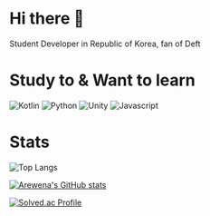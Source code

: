 # Hi there 👋

Student Developer in Republic of Korea, fan of Deft

# Study to & Want to learn
![Kotlin](https://img.shields.io/badge/-Kotlin-123?style=for-the-badge&logo=kotlin&logoColor=50bcdf)
![Python](https://img.shields.io/badge/-Python-306998?style=for-the-badge&logo=python&logoColor=fff)
![Unity](https://img.shields.io/badge/-Unity-000000?style=for-the-badge&logo=unity&logoColor=fff)
![Javascript](https://img.shields.io/badge/-JavaScript-cfba30?style=for-the-badge&logo=Javascript&logoColor=fff)

# Stats
![Top Langs](https://github-readme-stats.vercel.app/api/top-langs/?username=Arewena&layout=Demo&theme=Demo)

[![Arewena's GitHub stats](https://github-readme-stats.vercel.app/api?username=Arewena)](https://github.com/Arewena/github-readme-stats)

[![Solved.ac Profile](http://mazassumnida.wtf/api/generate_badge?boj=CosyTreq)](https://solved.ac/CosyTreq)
